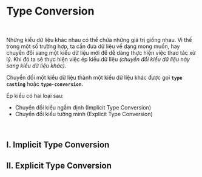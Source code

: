 # Type Conversion

<br />

Những kiểu dữ liệu khác nhau có thể chứa những giá trị giống nhau. Vì thế trong một số trường hợp, ta cần đưa dữ liệu về dạng mong muốn, hay chuyển đổi sang một kiểu dữ liệu mới để dễ dàng thực hiện việc thao tác xử lý. Khi đó ta sẽ thực hiện việc ép kiểu dữ liệu _(chuyển đổi kiểu dữ liệu này sang kiểu dữ liệu khác)_.

Chuyển đổi một kiểu dữ liệu thành một kiểu dữ liệu khác được gọi **`type casting`** hoặc **`type-conversion`**.

Ép kiểu có hai loại sau:

- Chuyển đổi kiểu ngầm định (Implicit Type Conversion)
- Chuyển đổi kiểu tường minh (Explicit Type Conversion)

<br />

## I. Implicit Type Conversion


## II. Explicit Type Conversion
